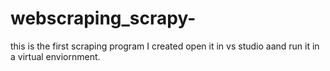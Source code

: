 # webscraping_scrapy-
this is the first scraping program I created open it in vs studio aand run it in a virtual enviornment.
